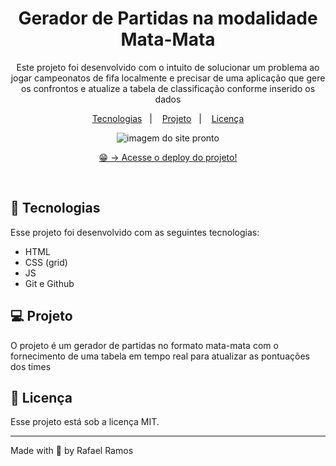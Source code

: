 <h1 align="center">Gerador de Partidas na modalidade Mata-Mata</h1>

<p align="center">
Este projeto foi desenvolvido com o intuito de solucionar um problema ao jogar campeonatos de fifa localmente e precisar de uma aplicação que gere os confrontos e atualize a tabela de classificação conforme inserido os dados<br/>
</p>

<p align="center">
  <a href="#-tecnologias">Tecnologias</a>&nbsp;&nbsp;&nbsp;|&nbsp;&nbsp;&nbsp;
  <a href="#-projeto">Projeto</a>&nbsp;&nbsp;&nbsp;|&nbsp;&nbsp;&nbsp;
  <a href="#-licença">Licença</a>
</p>

<p align="center">
  <img alt="imagem do site pronto" src="./assets/site-done.png">
</p>

<p align="center">
  <a href="https://rafaelr4mos.github.io/round-robin-matches-generator/generateMatches/" target="_blank">😁 -> Acesse o deploy do projeto!</a>
</p>

<br>

## 🚀 Tecnologias

Esse projeto foi desenvolvido com as seguintes tecnologias:

-   HTML
-   CSS (grid)
-   JS
-   Git e Github

## 💻 Projeto

O projeto é um gerador de partidas no formato mata-mata com o fornecimento de uma tabela em tempo real para atualizar as pontuações dos times

## 🔘 Licença

Esse projeto está sob a licença MIT.

---

Made with 💙 by Rafael Ramos
